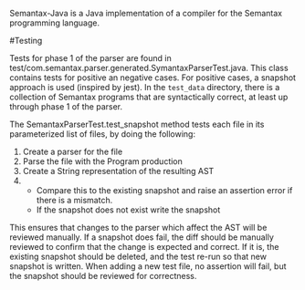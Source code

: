 Semantax-Java is a Java implementation of a compiler for the 
Semantax programming language.


#Testing

Tests for phase 1 of the parser are found in test/com.semantax.parser.generated.SymantaxParserTest.java.
This class contains tests for positive an negative cases. For positive cases,
a snapshot approach is used (inspired by jest). In the `test_data` directory,
there is a collection of Semantax programs that are syntactically correct,
at least up through phase 1 of the parser.

The SemantaxParserTest.test_snapshot method tests each file in
its parameterized list of files, by doing the following:
1. Create a parser for the file
2. Parse the file with the Program production
3. Create a String representation of the resulting AST
4. 
   * Compare this to the existing snapshot and raise an assertion
   error if there is a mismatch.
   * If the snapshot does not exist write the snapshot

This ensures that changes to the parser which affect the AST will
be reviewed manually. If a snapshot does fail, the diff should be
manually reviewed to confirm that the change is expected and correct.
If it is, the existing snapshot should be deleted, and the test
re-run so that new snapshot is written.
When adding a new test file, no assertion will fail, but the snapshot should
be reviewed for correctness.

